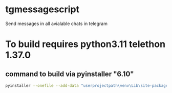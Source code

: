 # tgmessagescript
Send messages in all avialable chats in telegram
# To build requires python3.11 telethon 1.37.0
## command to build via pyinstaller "6.10"
```bash
pyinstaller --onefile --add-data "userprojectpath\venv\Lib\site-packages\pyfiglet\fonts;pyfiglet/fonts" --name TgScript1.1 main2.py or main.py
```
